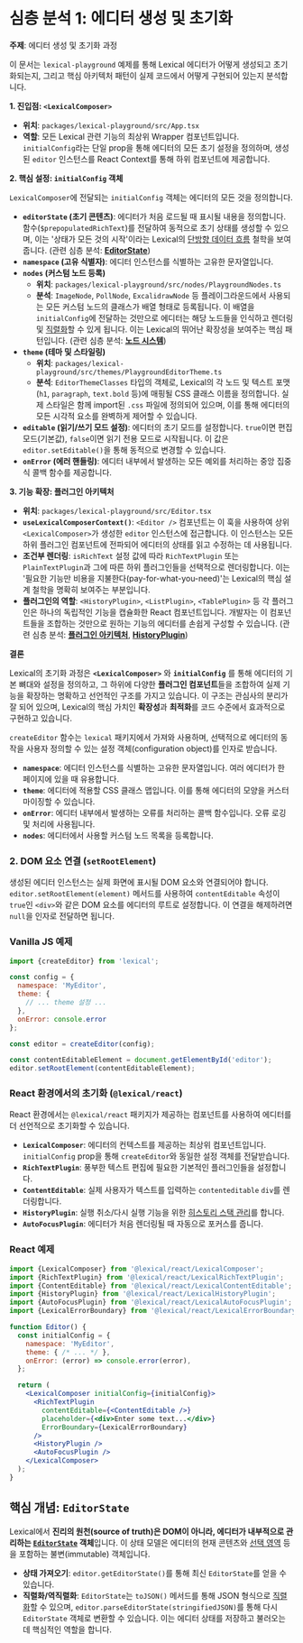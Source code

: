 # 심층 분석 1: 에디터 생성 및 초기화

**주제**: 에디터 생성 및 초기화 과정

이 문서는 `lexical-playground` 예제를 통해 Lexical 에디터가 어떻게 생성되고 초기화되는지, 그리고 핵심 아키텍처 패턴이 실제 코드에서 어떻게 구현되어 있는지 분석합니다.

**1. 진입점: `<LexicalComposer>`**

-   **위치**: `packages/lexical-playground/src/App.tsx`
-   **역할**: 모든 Lexical 관련 기능의 최상위 Wrapper 컴포넌트입니다. `initialConfig`라는 단일 prop을 통해 에디터의 모든 초기 설정을 정의하며, 생성된 `editor` 인스턴스를 React Context를 통해 하위 컴포넌트에 제공합니다.

**2. 핵심 설정: `initialConfig` 객체**

`LexicalComposer`에 전달되는 `initialConfig` 객체는 에디터의 모든 것을 정의합니다.

-   **`editorState` (초기 콘텐츠)**: 에디터가 처음 로드될 때 표시될 내용을 정의합니다. 함수(`$prepopulatedRichText`)를 전달하여 동적으로 초기 상태를 생성할 수 있으며, 이는 '상태가 모든 것의 시작'이라는 Lexical의 [단방향 데이터 흐름](../data_flow/01_data_flow_overview.md) 철학을 보여줍니다. (관련 심층 분석: **[EditorState](../update_mechanism/01_editor_state.md)**)
-   **`namespace` (고유 식별자)**: 에디터 인스턴스를 식별하는 고유한 문자열입니다.
-   **`nodes` (커스텀 노드 등록)**
    -   **위치**: `packages/lexical-playground/src/nodes/PlaygroundNodes.ts`
    -   **분석**: `ImageNode`, `PollNode`, `ExcalidrawNode` 등 플레이그라운드에서 사용되는 모든 커스텀 노드의 클래스가 배열 형태로 등록됩니다. 이 배열을 `initialConfig`에 전달하는 것만으로 에디터는 해당 노드들을 인식하고 렌더링 및 [직렬화](../serialization/01_serialization_and_deserialization.md)할 수 있게 됩니다. 이는 Lexical의 뛰어난 확장성을 보여주는 핵심 패턴입니다. (관련 심층 분석: **[노드 시스템](../node_system/)**)
-   **`theme` (테마 및 스타일링)**
    -   **위치**: `packages/lexical-playground/src/themes/PlaygroundEditorTheme.ts`
    -   **분석**: `EditorThemeClasses` 타입의 객체로, Lexical의 각 노드 및 텍스트 포맷(`h1`, `paragraph`, `text.bold` 등)에 매핑될 CSS 클래스 이름을 정의합니다. 실제 스타일은 함께 import된 `.css` 파일에 정의되어 있으며, 이를 통해 에디터의 모든 시각적 요소를 완벽하게 제어할 수 있습니다.
-   **`editable` (읽기/쓰기 모드 설정)**: 에디터의 초기 모드를 설정합니다. `true`이면 편집 모드(기본값), `false`이면 읽기 전용 모드로 시작됩니다. 이 값은 `editor.setEditable()`을 통해 동적으로 변경할 수 있습니다.
-   **`onError` (에러 핸들링)**: 에디터 내부에서 발생하는 모든 예외를 처리하는 중앙 집중식 콜백 함수를 제공합니다.

**3. 기능 확장: 플러그인 아키텍처**

-   **위치**: `packages/lexical-playground/src/Editor.tsx`
-   **`useLexicalComposerContext()`**: `<Editor />` 컴포넌트는 이 훅을 사용하여 상위 `<LexicalComposer>`가 생성한 `editor` 인스턴스에 접근합니다. 이 인스턴스는 모든 하위 플러그인 컴포넌트에 전파되어 에디터의 상태를 읽고 수정하는 데 사용됩니다.
-   **조건부 렌더링**: `isRichText` 설정 값에 따라 `RichTextPlugin` 또는 `PlainTextPlugin`과 그에 따른 하위 플러그인들을 선택적으로 렌더링합니다. 이는 '필요한 기능만 비용을 지불한다(pay-for-what-you-need)'는 Lexical의 핵심 설계 철학을 명확히 보여주는 부분입니다.
-   **플러그인의 역할**: `<HistoryPlugin>`, `<ListPlugin>`, `<TablePlugin>` 등 각 플러그인은 하나의 독립적인 기능을 캡슐화한 React 컴포넌트입니다. 개발자는 이 컴포넌트들을 조합하는 것만으로 원하는 기능의 에디터를 손쉽게 구성할 수 있습니다. (관련 심층 분석: **[플러그인 아키텍처](../plugins/01_plugin_architecture_overview.md)**, **[HistoryPlugin](../history/01_history_and_undo_coalescing.md)**)

**결론**

Lexical의 초기화 과정은 **`<LexicalComposer>`** 와 **`initialConfig`** 를 통해 에디터의 기본 뼈대와 설정을 정의하고, 그 하위에 다양한 **플러그인 컴포넌트**들을 조합하여 실제 기능을 확장하는 명확하고 선언적인 구조를 가지고 있습니다. 이 구조는 관심사의 분리가 잘 되어 있으며, Lexical의 핵심 가치인 **확장성**과 **최적화**를 코드 수준에서 효과적으로 구현하고 있습니다. 

`createEditor` 함수는 `lexical` 패키지에서 가져와 사용하며, 선택적으로 에디터의 동작을 사용자 정의할 수 있는 설정 객체(configuration object)를 인자로 받습니다.

- **`namespace`**: 에디터 인스턴스를 식별하는 고유한 문자열입니다. 여러 에디터가 한 페이지에 있을 때 유용합니다.
- **`theme`**: 에디터에 적용할 CSS 클래스 맵입니다. 이를 통해 에디터의 모양을 커스터마이징할 수 있습니다.
- **`onError`**: 에디터 내부에서 발생하는 오류를 처리하는 콜백 함수입니다. 오류 로깅 및 처리에 사용됩니다.
- **`nodes`**: 에디터에서 사용할 커스텀 노드 목록을 등록합니다.

### 2. DOM 요소 연결 (`setRootElement`)

생성된 에디터 인스턴스는 실제 화면에 표시될 DOM 요소와 연결되어야 합니다. `editor.setRootElement(element)` 메서드를 사용하여 `contentEditable` 속성이 `true`인 `<div>`와 같은 DOM 요소를 에디터의 루트로 설정합니다. 이 연결을 해제하려면 `null`을 인자로 전달하면 됩니다.

### Vanilla JS 예제

```javascript
import {createEditor} from 'lexical';

const config = {
  namespace: 'MyEditor',
  theme: {
    // ... theme 설정 ...
  },
  onError: console.error
};

const editor = createEditor(config);

const contentEditableElement = document.getElementById('editor');
editor.setRootElement(contentEditableElement);
```

### React 환경에서의 초기화 (`@lexical/react`)

React 환경에서는 `@lexical/react` 패키지가 제공하는 컴포넌트를 사용하여 에디터를 더 선언적으로 초기화할 수 있습니다.

- **`LexicalComposer`**: 에디터의 컨텍스트를 제공하는 최상위 컴포넌트입니다. `initialConfig` prop을 통해 `createEditor`와 동일한 설정 객체를 전달받습니다.
- **`RichTextPlugin`**: 풍부한 텍스트 편집에 필요한 기본적인 플러그인들을 설정합니다.
- **`ContentEditable`**: 실제 사용자가 텍스트를 입력하는 `contenteditable` `div`를 렌더링합니다.
- **`HistoryPlugin`**: 실행 취소/다시 실행 기능을 위한 [히스토리 스택 관리](../history/01_history_and_undo_coalescing.md)를 합니다.
- **`AutoFocusPlugin`**: 에디터가 처음 렌더링될 때 자동으로 포커스를 줍니다.

### React 예제

```jsx
import {LexicalComposer} from '@lexical/react/LexicalComposer';
import {RichTextPlugin} from '@lexical/react/LexicalRichTextPlugin';
import {ContentEditable} from '@lexical/react/LexicalContentEditable';
import {HistoryPlugin} from '@lexical/react/LexicalHistoryPlugin';
import {AutoFocusPlugin} from '@lexical/react/LexicalAutoFocusPlugin';
import {LexicalErrorBoundary} from '@lexical/react/LexicalErrorBoundary';

function Editor() {
  const initialConfig = {
    namespace: 'MyEditor',
    theme: { /* ... */ },
    onError: (error) => console.error(error),
  };

  return (
    <LexicalComposer initialConfig={initialConfig}>
      <RichTextPlugin
        contentEditable={<ContentEditable />}
        placeholder={<div>Enter some text...</div>}
        ErrorBoundary={LexicalErrorBoundary}
      />
      <HistoryPlugin />
      <AutoFocusPlugin />
    </LexicalComposer>
  );
}
```

## 핵심 개념: `EditorState`

Lexical에서 **진리의 원천(source of truth)은 DOM이 아니라, 에디터가 내부적으로 관리하는 [`EditorState`](../update_mechanism/01_editor_state.md) 객체**입니다. 이 상태 모델은 에디터의 현재 콘텐츠와 [선택 영역](../selection/01_selection_and_focus_management.md) 등을 포함하는 불변(immutable) 객체입니다.

- **상태 가져오기**: `editor.getEditorState()`를 통해 최신 `EditorState`를 얻을 수 있습니다.
- **직렬화/역직렬화**: `EditorState`는 `toJSON()` 메서드를 통해 JSON 형식으로 [직렬화](../serialization/01_serialization_and_deserialization.md)할 수 있으며, `editor.parseEditorState(stringifiedJSON)`를 통해 다시 `EditorState` 객체로 변환할 수 있습니다. 이는 에디터 상태를 저장하고 불러오는 데 핵심적인 역할을 합니다. 